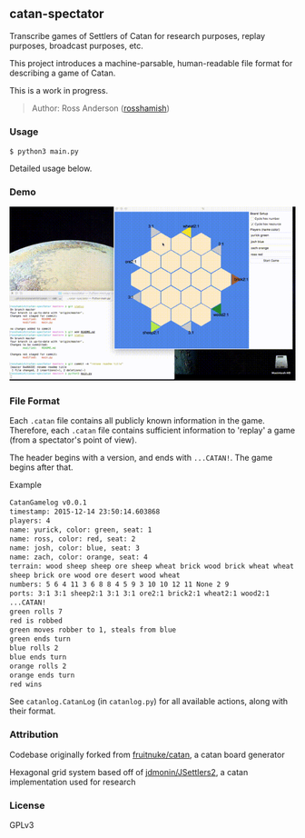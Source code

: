 catan-spectator
---------------

Transcribe games of Settlers of Catan for research purposes, replay purposes, broadcast purposes, etc.

This project introduces a machine-parsable, human-readable file format for describing a game of Catan.

This is a work in progress.

> Author: Ross Anderson ([rosshamish](https://github.com/rosshamish))

### Usage

```
$ python3 main.py
```

Detailed usage below.

### Demo
![Demo](/doc/gifs/demo2.gif)

### File Format

Each `.catan` file contains all publicly known information in the game.
Therefore, each `.catan` file contains sufficient information to 'replay' a game (from a spectator's point of view).

The header begins with a version, and ends with `...CATAN!`. The game begins after that.

Example
```
CatanGamelog v0.0.1
timestamp: 2015-12-14 23:50:14.603868
players: 4
name: yurick, color: green, seat: 1
name: ross, color: red, seat: 2
name: josh, color: blue, seat: 3
name: zach, color: orange, seat: 4
terrain: wood sheep sheep ore sheep wheat brick wood brick wheat wheat sheep brick ore wood ore desert wood wheat
numbers: 5 6 4 11 3 6 8 8 4 5 9 3 10 10 12 11 None 2 9
ports: 3:1 3:1 sheep2:1 3:1 3:1 ore2:1 brick2:1 wheat2:1 wood2:1
...CATAN!
green rolls 7
red is robbed
green moves robber to 1, steals from blue
green ends turn
blue rolls 2
blue ends turn
orange rolls 2
orange ends turn
red wins
```

See `catanlog.CatanLog` (in `catanlog.py`) for all available actions, along with their format.


### Attribution

Codebase originally forked from [fruitnuke/catan](https://github.com/fruitnuke/catan), a catan board generator

Hexagonal grid system based off of [jdmonin/JSettlers2](https://github.com/jdmonin/JSettlers2), a catan implementation used for research

### License

GPLv3
